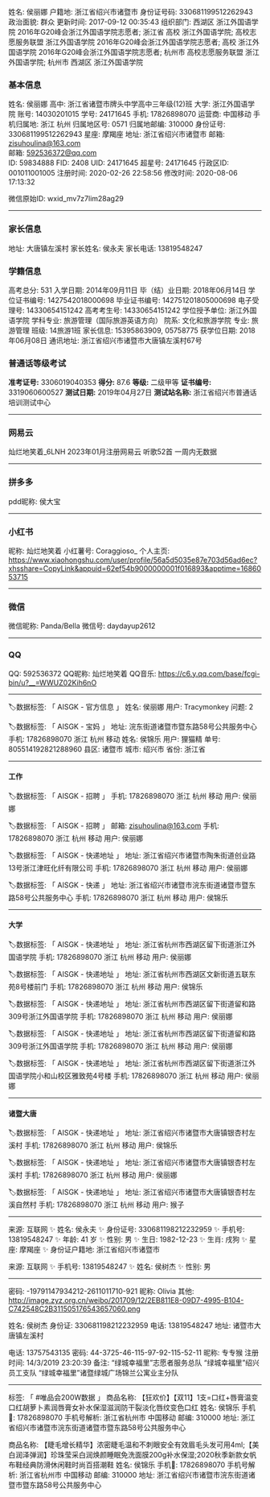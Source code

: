 姓名: 侯丽娜
户籍地: 浙江省绍兴市诸暨市
身份证号码: 330681199512262943
政治面貌: 群众
更新时间: 2017-09-12 00:35:43
组织部门: 西湖区 浙江外国语学院 2016年G20峰会浙江外国语学院志愿者; 浙江省 高校 浙江外国语学院; 高校志愿服务联盟 浙江外国语学院 2016年G20峰会浙江外国语学院志愿者; 高校 浙江外国语学院 2016年G20峰会浙江外国语学院志愿者; 杭州市 高校志愿服务联盟 浙江外国语学院; 杭州市 西湖区 浙江外国语学院

### 基本信息

姓名: 侯丽娜
高中: 浙江省诸暨市牌头中学高中三年级(12)班
大学: 浙江外国语学院
账号: 14030201015
学号: 24171645
手机: 17826898070
运营商: 中国移动
手机归属地: 浙江 杭州
归属地区号: 0571
归属地邮编: 310000
身份证号: 330681199512262943
星座: 摩羯座
地址: 浙江省绍兴市诸暨市
邮箱: <zisuhoulina@163.com>  
邮箱: <592536372@qq.com>  
ID: 59834888
FID: 2408
UID: 24171645
超星号: 24171645
行政区ID: 001011001005
注册时间: 2020-02-26 22:58:56
修改时间: 2020-08-06 17:13:32

微信原始ID: wxid_mv7z7lim28ag29

---

### 家长信息

地址: 大唐镇左溪村
家长姓名: 侯永夫
家长电话: 13819548247

### 学籍信息

高考总分: 531
入学日期: 2014年09月11日
毕（结）业日期: 2018年06月14日
学位证书编号: 1427542018000698
毕业证书编号: 142751201805000698
电子受理号: 14330654151242
高考考生号: 14330654151242
学位授予单位: 浙江外国语学院
学科专业: 旅游管理（国际旅游英语方向）
院系: 文化和旅游学院
专业: 旅游管理
班级: 14旅游1班
家长信息: 15395863909, 05758775
获学位日期: 2018年06月08日
通讯地址: 浙江省绍兴市诸暨市大唐镇左溪村67号

### 普通话等级考试

**准考证号:** 3306019040353
**得分:** 87.6
**等级:** 二级甲等
**证书编号:** 3319060600527
**测试日期:** 2019年04月27日
**测试站名称:** 浙江省绍兴市普通话培训测试中心

---

### 网易云

灿烂地笑着_6LNH
2023年01月注册网易云
听歌52首
一周内无数据

---

### 拼多多

pdd昵称: 侯大宝

---

### 小红书

昵称: 灿烂地笑着
小红薯号: Coraggioso_
个人主页: <https://www.xiaohongshu.com/user/profile/56a5d5035e87e703d56ad6ec?xhsshare=CopyLink&appuid=62ef54b9000000001f016893&apptime=1686053715>

---

### 微信

微信昵称: Panda/Bella
微信号: daydayup2612

---

### QQ  

QQ: 592536372
QQ昵称: 灿烂地笑着
QQ音乐: <https://c6.y.qq.com/base/fcgi-bin/u?__=WWUZ02Kih6nO>

---

<!-- ？？？不知道这是什么信息 -->
🏷️数据标签: 「 AISGK - 官方信息 」
姓名: 侯丽娜
用户: Tracymonkey
问题: 2

🏷️数据标签: 「 AISGK - 宝妈 」
地址: 浣东街道诸暨市暨东路58号公共服务中心
手机: 17826898070 浙江 杭州 移动
姓名: 侯锦乐
用户: 狸猫精
单号: 805514192821288960
县区: 诸暨市
城市: 绍兴市
省份: 浙江省
<!-- ？？？ -->

---

#### 工作

🏷️数据标签: 「 AISGK - 招聘 」
手机: 17826898070 浙江 杭州 移动
用户: 侯丽娜

🏷️数据标签: 「 AISGK - 招聘 」
邮箱: <zisuhoulina@163.com>
手机: 17826898070 浙江 杭州 移动
用户: 侯丽娜

🏷️数据标签: 「 AISGK - 快递地址 」
地址: 浙江省绍兴市诸暨市陶朱街道创业路13号浙江津旺化纤有限公司
手机: 17826898070 浙江 杭州 移动
用户: 侯丽娜

🏷️数据标签: 「 AISGK - 快递 」
地址: 浙江省绍兴市诸暨市浣东街道诸暨市暨东路58号公共服务中心
手机: 17826898070 浙江 杭州 移动
用户: 侯锦乐

---

#### 大学

🏷️数据标签: 「 AISGK - 快递地址 」
地址: 浙江省杭州市西湖区留下街道浙江外国语学院
手机: 17826898070 浙江 杭州 移动
用户: 侯丽娜

🏷️数据标签: 「 AISGK - 快递地址 」
地址: 浙江省杭州市西湖区文新街道五联东苑8号楼前门
手机: 17826898070 浙江 杭州 移动
用户: 侯锦乐

🏷️数据标签: 「 AISGK - 快递地址 」
地址: 浙江省杭州市西湖区留下街道留和路309号浙江外国语学院
手机: 17826898070 浙江 杭州 移动
用户: 侯丽娜

🏷️数据标签: 「 AISGK - 快递地址 」
地址: 浙江省杭州市西湖区留下街道留和路309号浙江外国语学院
手机: 17826898070 浙江 杭州 移动
用户: 侯丽娜

🏷️数据标签: 「 AISGK - 快递地址 」
地址: 浙江省杭州市西湖区留下街道浙江外国语学院小和山校区雅致苑4号楼
手机: 17826898070 浙江 杭州 移动
用户: 侯丽娜

---

#### 诸暨大唐

🏷️数据标签: 「 AISGK - 快递地址 」
地址: 浙江省绍兴市诸暨市大唐镇银杏村左溪村
手机: 17826898070 浙江 杭州 移动
用户: 侯锦乐

🏷️数据标签: 「 AISGK - 快递地址 」
地址: 浙江省绍兴市诸暨市大唐镇银杏村左溪村
手机: 17826898070 浙江 杭州 移动
用户: 侯丽娜

🏷️数据标签: 「 AISGK - 快递地址 」
地址: 浙江省绍兴市诸暨市大唐镇银杏村左溪自然村
手机: 17826898070 浙江 杭州 移动
用户: 猴子

---

来源: 互联网
✨ 姓名: 侯永夫
✨ 身份证号: 330681198212232959
✨ 手机号: 13819548247
✨ 年龄: 41 岁
✨ 性别: 男
✨ 生日: 1982-12-23
✨ 生肖: 戌狗
✨ 星座: 摩羯座
✨ 身份证户籍地: 浙江省绍兴市诸暨市

来源: 互联网
✨ 手机号: 13819548247
✨ 姓名: 侯树杰
✨ 性别: 男

---

密码: -19791147934212-2611011710-921
昵称: Olivia
其他: <http://image.zyz.org.cn/weibo/201709/12/2EB811E8-09D7-4995-B104-C742548C2B311505176543657060.png>

 姓名: 侯树杰
身份证: 330681198212232959
电话: 13819548247
地址: 诸暨市大唐镇左溪村

电话: 13757543135
密码: 44-3725-46-115-97-92-115-52-11
昵称: 专专猴
注册时间: 14/3/2019 23:20:39
备注: “绿城幸福里”志愿者服务总队 “绿城幸福里”绍兴员工支队 “绿城幸福里”诸暨绿城广场锦兰公寓业主分队


--- 

标签: 「 #唯品会200W数据 」
商品名称: 【狂欢价】【双11】1支=口红+唇膏温变口红胡萝卜素润唇膏女补水保湿滋润防干裂淡化唇纹变色口红
姓名: 侯锦乐
手机📲: 17826898070
手机号解析: 浙江省杭州市 中国移动
邮编: 310000
地址: 浙江省绍兴市诸暨市浣东街道诸暨市暨东路58号公共服务中心


商品名称: 【睫毛增长精华】浓密睫毛温和不刺眼安全有效眉毛头发可用4ml;【美白润泽弹润】珍珠莹采白润焕颜睡眠免洗面膜200g补水保湿;2020秋季新款女帆布鞋经典防滑休闲鞋时尚百搭潮鞋
姓名: 侯锦乐
手机📲: 17826898070
手机号解析: 浙江省杭州市 中国移动
邮编: 310000
地址: 浙江省绍兴市诸暨市浣东街道诸暨市暨东路58号公共服务中心
